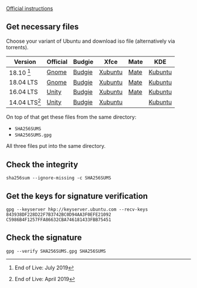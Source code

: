 [Official instructions](https://help.ubuntu.com/community/VerifyIsoHowto)

## Get necessary files

Choose your variant of Ubuntu and download iso file (alternatively via torrents).


| Version     | Official | Budgie | Xfce | Mate | KDE |
| --------- | --------- | ------ | ---- | ---- | --- |
| 18.10 [^cosmic] | [Gnome](http://releases.ubuntu.com/cosmic/) | [Budgie](http://cdimage.ubuntu.com/ubuntu-budgie/releases/cosmic/release/) | [Xubuntu](http://cdimage.ubuntu.com/xubuntu/releases/cosmic/release/) | [Mate](http://cdimage.ubuntu.com/ubuntu-mate/releases/cosmic/release/) | [Kubuntu](http://cdimage.ubuntu.com/kubuntu/releases/cosmic/release/) |
| 18.04 LTS | [Gnome](http://releases.ubuntu.com/bionic/) | [Budgie](http://cdimage.ubuntu.com/ubuntu-budgie/releases/bionic/release/) | [Xubuntu](http://cdimage.ubuntu.com/xubuntu/releases/bionic/release/) | [Mate](http://cdimage.ubuntu.com/ubuntu-mate/releases/bionic/release/) | [Kubuntu](http://cdimage.ubuntu.com/kubuntu/releases/bionic/release/) |
| 16.04 LTS | [Unity](http://releases.ubuntu.com/xenial/) | [Budgie](http://cdimage.ubuntu.com/ubuntu-budgie/releases/xenial/release/) | [Xubuntu](http://cdimage.ubuntu.com/xubuntu/releases/xenial/release/) | [Mate](http://cdimage.ubuntu.com/ubuntu-mate/releases/xenial/release/) | [Kubuntu](http://cdimage.ubuntu.com/kubuntu/releases/xenial/release/) |
| 14.04 LTS[^trusty] | [Unity](http://releases.ubuntu.com/trusty/) | [Budgie](http://cdimage.ubuntu.com/ubuntu-budgie/releases/trusty/release/) | [Xubuntu](http://cdimage.ubuntu.com/xubuntu/releases/trusty/release/) |  | [Kubuntu](http://cdimage.ubuntu.com/kubuntu/releases/trusty/release/) |

On top of that get these files from the same directory:

- `SHA256SUMS`
- `SHA256SUMS.gpg`

All three files put into the same directory.


## Check the integrity

	sha256sum --ignore-missing -c SHA256SUMS

## Get the keys for signature verification

	gpg --keyserver hkp://keyserver.ubuntu.com --recv-keys 843938DF228D22F7B3742BC0D94AA3F0EFE21092 C5986B4F1257FFA86632CBA746181433FBB75451

## Check the signature

	gpg --verify SHA256SUMS.gpg SHA256SUMS


[^cosmic]: End of Live: July 2019
[^trusty]: End of Live: April 2019
